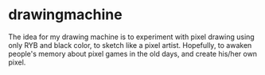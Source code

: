 # drawingmachine

The idea for my drawing machine is to experiment with pixel drawing using only RYB and black color, to sketch like a pixel artist. Hopefully, to awaken people's memory about pixel games in the old days, and create his/her own pixel.
